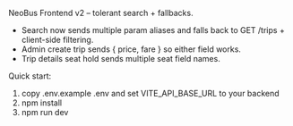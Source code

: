 NeoBus Frontend v2 – tolerant search + fallbacks.

- Search now sends multiple param aliases and falls back to GET /trips + client-side filtering.
- Admin create trip sends { price, fare } so either field works.
- Trip details seat hold sends multiple seat field names.

Quick start:
1) copy .env.example .env and set VITE_API_BASE_URL to your backend
2) npm install
3) npm run dev
